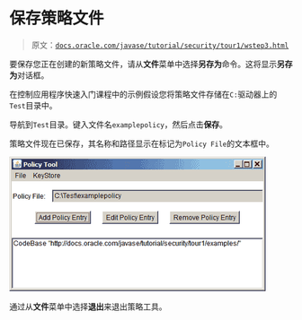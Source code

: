 # 保存策略文件

> 原文：[`docs.oracle.com/javase/tutorial/security/tour1/wstep3.html`](https://docs.oracle.com/javase/tutorial/security/tour1/wstep3.html)

要保存您正在创建的新策略文件，请从**文件**菜单中选择**另存为**命令。这将显示**另存为**对话框。

在控制应用程序快速入门课程中的示例假设您将策略文件存储在`C:`驱动器上的`Test`目录中。

导航到`Test`目录。键入文件名`examplepolicy`，然后点击**保存**。

策略文件现在已保存，其名称和路径显示在标记为`Policy File`的文本框中。

![显示策略文件的 PolicyTool 窗口](img/c477fe9ebdd9725b2405303c0d74b322.png)

通过从**文件**菜单中选择**退出**来退出策略工具。
